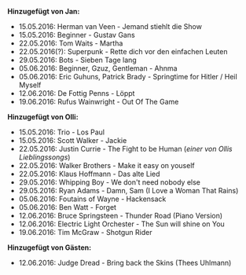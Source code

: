**Hinzugefügt von Jan:**
- 15.05.2016: Herman van Veen - Jemand stiehlt die Show
- 15.05.2016: Beginner - Gustav Gans
- 22.05.2016: Tom Waits - Martha
- 22.05.2016(?): Superpunk - Rette dich vor den einfachen Leuten
- 29.05.2016: Bots - Sieben Tage lang
- 05.06.2016: Beginner, Gzuz, Gentleman - Ahnma
- 05.06.2016: Eric Guhuns, Patrick Brady - Springtime for Hitler / Heil Myself
- 12.06.2016: De Fottig Penns - Löppt
- 19.06.2016: Rufus Wainwright - Out Of The Game
  
**Hinzugefügt von Olli:**
- 15.05.2016: Trio - Los Paul
- 15.05.2016: Scott Walker - Jackie
- 22.05.2016: Justin Currie - The Fight to be Human (*einer von Ollis Lieblingssongs*)
- 22.05.2016: Walker Brothers - Make it easy on youself 
- 22.05.2016: Klaus Hoffmann - Das alte Lied
- 29.05.2016: Whipping Boy - We don't need nobody else
- 29.05.2016: Ryan Adams - Damn, Sam (I Love a Woman That Rains)
- 05.06.2016: Foutains of Wayne - Hackensack
- 05.06.2016: Ben Watt - Forget
- 12.06.2016: Bruce Springsteen - Thunder Road (Piano Version)
- 12.06.2016: Electric Light Orchester - The Sun will shine on You
- 19.06.2016: Tim McGraw - Shotgun Rider

**Hinzugefügt von Gästen:**
- 12.06.2016: Judge Dread - Bring back the Skins (Thees Uhlmann)
